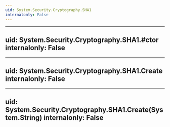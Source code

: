 ```yaml
---
uid: System.Security.Cryptography.SHA1
internalonly: False
---
```


---
uid: System.Security.Cryptography.SHA1.#ctor
internalonly: False
---

---
uid: System.Security.Cryptography.SHA1.Create
internalonly: False
---

---
uid: System.Security.Cryptography.SHA1.Create(System.String)
internalonly: False
---
